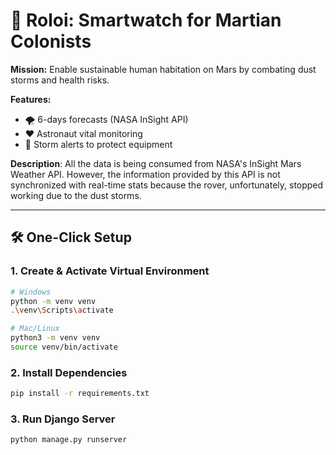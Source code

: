 
# 🚀 Roloi: Smartwatch for Martian Colonists  

**Mission:** Enable sustainable human habitation on Mars by combating dust storms and health risks.  

**Features:**  
- 🌪️ 6-days forecasts (NASA InSight API)  
- ❤️ Astronaut vital monitoring  
- 🔋 Storm alerts to protect equipment  

**Description**: All the data is being consumed from NASA's InSight Mars Weather API. However, the information provided by this API is not synchronized with real-time stats because the rover, unfortunately, stopped working due to the dust storms.

---

## 🛠️ One-Click Setup  

### 1. Create & Activate Virtual Environment  
```bash
# Windows
python -m venv venv
.\venv\Scripts\activate

# Mac/Linux
python3 -m venv venv
source venv/bin/activate
```

### 2. Install Dependencies
```bash
pip install -r requirements.txt
```

### 3. Run Django Server
```bash
python manage.py runserver
```
